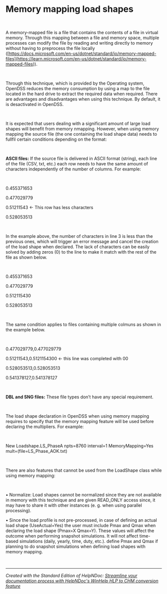 # Memory mapping load shapes 

&nbsp;

A memory-mapped file is a file that contains the contents of a file in virtual memory. Through this mapping between a file and memory space, multiple processes can modify the file by reading and writing directly to memory without having to preprocess the file locally ([https://docs.microsoft.com/en-us/dotnet/standard/io/memory-mapped-files](<https://learn.microsoft.com/en-us/dotnet/standard/io/memory-mapped-files>)).

&nbsp;

Through this technique, which is provided by the Operating system, OpenDSS reduces the memory consumption by using a map to the file located in the hard drive to extract the required data when required. There are advantages and disadvantages when using this technique. By default, it is desactivated in OpenDSS.

&nbsp;

It is expected that users dealing with a significant amount of large load shapes will benefit from memory nmapping. However, when using memory mapping the source file (the one containing the load shape data) needs to fullfil certain conditions depending on the format:

&nbsp;

**ASCII files:** If the source file is delivered in ASCII format (string), each line of the file (CSV, txt, etc.) each row needs to have the same amount of characters independently of the number of columns. For example:

&nbsp;

&#48;.455371653

&#48;.477029779

&#48;.51211543 \<- This row has less characters

&#48;.528053513

&nbsp;

In the example above, the number of characters in line 3 is less than the previous ones, which will trigger an error message and cancel the creation of the load shape when declared. The lack of characters can be easily solved by adding zeros (0) to the line to make it match with the rest of the file as shown below.

&nbsp;

&#48;.455371653

&#48;.477029779

&#48;.512115430

&#48;.528053513

&nbsp;

The same condition applies to files containing multiple colmuns as shown in the example below.

&nbsp;

&#48;.477029779,0.477029779

&#48;.51211543,0.5121154300 \<- this line was completed with 00

&#48;.528053513,0.528053513

&#48;.541378127,0.541378127

&nbsp;

**DBL and SNG files:** These file types don’t have any special requirement.

&nbsp;

The load shape declaration in OpenDSS when using memory mapping requires to specify that the memory mapping feature will be used before declaring the multipliers. For example:

&nbsp;

New Loadshape.LS\_PhaseA npts=8760 interval=1 MemoryMapping=Yes mult=(file=LS\_Phase\_AOK.txt)

&nbsp;

There are also features that cannot be used from the LoadShape class while using memory mapping:

&nbsp;

• Normalize: Load shapes cannot be normalized since they are not available in memory with this technique and are given READ\_ONLY access since, it may have to share it with other instances (e. g. when using parallel processing).

• Since the load profile is not pre-processed, in case of defining an actual load shape (UseActual=Yes) the user must include Pmax and Qmax when declaring the load shape (Pmax=X Qmax=Y). These values will affect the outcome when performing snapshot simulations. It will not affect time-based simulations (daily, yearly, time, duty, etc.). define Pmax and Qmax if planning to do snapshot simulations when defining load shapes with memory mapping.

&nbsp;


***
_Created with the Standard Edition of HelpNDoc: [Streamline your documentation process with HelpNDoc's WinHelp HLP to CHM conversion feature](<https://www.helpndoc.com/step-by-step-guides/how-to-convert-a-hlp-winhelp-help-file-to-a-chm-html-help-help-file/>)_
